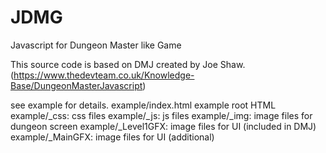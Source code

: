 
# JDMG
Javascript for Dungeon Master like Game


This source code is based on DMJ created by Joe Shaw.
  (https://www.thedevteam.co.uk/Knowledge-Base/DungeonMasterJavascript)


see example for details.
 example/index.html  example root HTML
 example/_css:  css files
 example/_js:   js files
 example/_img:  image files for dungeon screen
 example/_Level1GFX: image files for UI (included in DMJ)
 example/_MainGFX:   image files for UI (additional)


